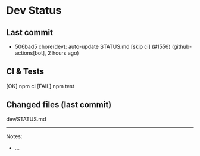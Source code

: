 # Dev Status

## Last commit
- 506bad5 chore(dev): auto-update STATUS.md [skip ci] (#1556) (github-actions[bot], 2 hours ago)
## CI & Tests
[OK] npm ci
[FAIL] npm test

## Changed files (last commit)
dev/STATUS.md

---
Notes:
- ...
